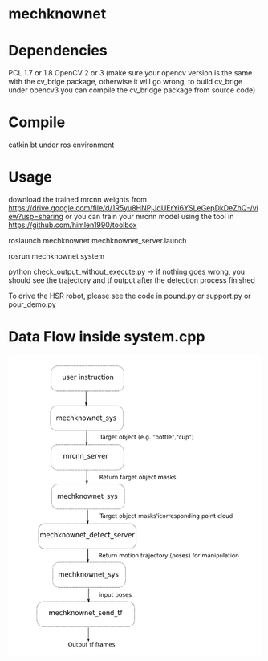 # mechknownet

Dependencies
====
PCL 1.7 or 1.8
OpenCV 2 or 3 (make sure your opencv version is the same with the cv_brige package, otherwise it will go wrong, to build cv_brige under opencv3 you can compile the cv_bridge package from source code)

Compile
====
catkin bt under ros environment


Usage
====
download the trained mrcnn weights from https://drive.google.com/file/d/1R5yu8HNPjJdUErYi6YSLeGepDkDeZhQ-/view?usp=sharing
or you can train your mrcnn model using the tool in https://github.com/himlen1990/toolbox 

roslaunch mechknownet mechknownet_server.launch

rosrun mechknownet system

python check_output_without_execute.py -> if nothing goes wrong, you should see the trajectory and 
tf output after the detection process finished

To drive the HSR robot, please see the code in pound.py or support.py or pour_demo.py

Data Flow inside system.cpp
====
![image](https://github.com/himlen1990/mechknownet/blob/master/IMG/1.png)